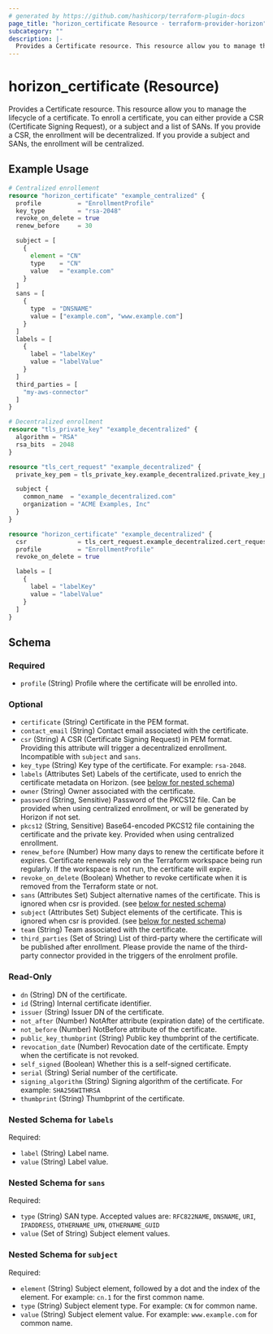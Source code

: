 ```yaml
---
# generated by https://github.com/hashicorp/terraform-plugin-docs
page_title: "horizon_certificate Resource - terraform-provider-horizon"
subcategory: ""
description: |-
  Provides a Certificate resource. This resource allow you to manage the lifecycle of a certificate. To enroll a certificate, you can either provide a CSR (Certificate Signing Request), or a subject and a list of SANs. If you provide a CSR, the enrollment will be decentralized. If you provide a subject and SANs, the enrollment will be centralized.
---
```


# horizon_certificate (Resource)

Provides a Certificate resource. This resource allow you to manage the lifecycle of a certificate. To enroll a certificate, you can either provide a CSR (Certificate Signing Request), or a subject and a list of SANs. If you provide a CSR, the enrollment will be decentralized. If you provide a subject and SANs, the enrollment will be centralized.

## Example Usage

```terraform
# Centralized enrollement
resource "horizon_certificate" "example_centralized" {
  profile          = "EnrollmentProfile"
  key_type         = "rsa-2048"
  revoke_on_delete = true
  renew_before     = 30

  subject = [
    {
      element = "CN"
      type    = "CN"
      value   = "example.com"
    }
  ]
  sans = [
    {
      type  = "DNSNAME"
      value = ["example.com", "www.example.com"]
    }
  ]
  labels = [
    {
      label = "labelKey"
      value = "labelValue"
    }
  ]
  third_parties = [
    "my-aws-connector"
  ]
}

# Decentralized enrollment
resource "tls_private_key" "example_decentralized" {
  algorithm = "RSA"
  rsa_bits  = 2048
}

resource "tls_cert_request" "example_decentralized" {
  private_key_pem = tls_private_key.example_decentralized.private_key_pem

  subject {
    common_name  = "example_decentralized.com"
    organization = "ACME Examples, Inc"
  }
}

resource "horizon_certificate" "example_decentralized" {
  csr              = tls_cert_request.example_decentralized.cert_request_pem
  profile          = "EnrollmentProfile"
  revoke_on_delete = true

  labels = [
    {
      label = "labelKey"
      value = "labelValue"
    }
  ]
}
```

<!-- schema generated by tfplugindocs -->
## Schema

### Required

- `profile` (String) Profile where the certificate will be enrolled into.

### Optional

- `certificate` (String) Certificate in the PEM format.
- `contact_email` (String) Contact email associated with the certificate.
- `csr` (String) A CSR (Certificate Signing Request) in PEM format. Providing this attribute will trigger a decentralized enrollment. Incompatible with `subject` and `sans`.
- `key_type` (String) Key type of the certificate. For example: `rsa-2048`.
- `labels` (Attributes Set) Labels of the certificate, used to enrich the certificate metadata on Horizon. (see [below for nested schema](#nestedatt--labels))
- `owner` (String) Owner associated with the certificate.
- `password` (String, Sensitive) Password of the PKCS12 file. Can be provided when using centralized enrollment, or will be generated by Horizon if not set.
- `pkcs12` (String, Sensitive) Base64-encoded PKCS12 file containing the certificate and the private key. Provided when using centralized enrollment.
- `renew_before` (Number) How many days to renew the certificate before it expires. Certificate renewals rely on the Terraform workspace being run regularly. If the workspace is not run, the certificate will expire.
- `revoke_on_delete` (Boolean) Whether to revoke certificate when it is removed from the Terraform state or not.
- `sans` (Attributes Set) Subject alternative names of the certificate. This is ignored when csr is provided. (see [below for nested schema](#nestedatt--sans))
- `subject` (Attributes Set) Subject elements of the certificate. This is ignored when csr is provided. (see [below for nested schema](#nestedatt--subject))
- `team` (String) Team associated with the certificate.
- `third_parties` (Set of String) List of third-party where the certificate will be published after enrollment. Please provide the name of the third-party connector provided in the triggers of the enrolment profile.

### Read-Only

- `dn` (String) DN of the certificate.
- `id` (String) Internal certificate identifier.
- `issuer` (String) Issuer DN of the certificate.
- `not_after` (Number) NotAfter attribute (expiration date) of the certificate.
- `not_before` (Number) NotBefore attribute of the certificate.
- `public_key_thumbprint` (String) Public key thumbprint of the certificate.
- `revocation_date` (Number) Revocation date of the certificate. Empty when the certificate is not revoked.
- `self_signed` (Boolean) Whether this is a self-signed certificate.
- `serial` (String) Serial number of the certificate.
- `signing_algorithm` (String) Signing algorithm of the certificate. For example: `SHA256WITHRSA`
- `thumbprint` (String) Thumbprint of the certificate.

<a id="nestedatt--labels"></a>
### Nested Schema for `labels`

Required:

- `label` (String) Label name.
- `value` (String) Label value.


<a id="nestedatt--sans"></a>
### Nested Schema for `sans`

Required:

- `type` (String) SAN type. Accepted values are: `RFC822NAME`, `DNSNAME`, `URI`, `IPADDRESS`, `OTHERNAME_UPN`, `OTHERNAME_GUID`
- `value` (Set of String) Subject element values.


<a id="nestedatt--subject"></a>
### Nested Schema for `subject`

Required:

- `element` (String) Subject element, followed by a dot and the index of the element. For example: `cn.1` for the first common name.
- `type` (String) Subject element type. For example: `CN` for common name.
- `value` (String) Subject element value. For example: `www.example.com` for common name.
